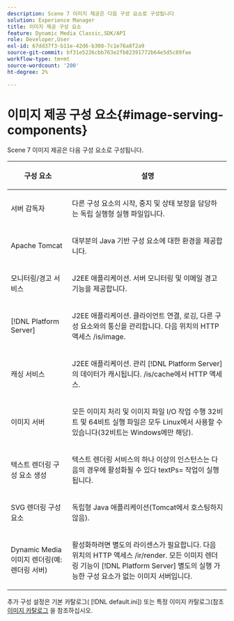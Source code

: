 ```yaml
---
description: Scene 7 이미지 제공은 다음 구성 요소로 구성됩니다
solution: Experience Manager
title: 이미지 제공 구성 요소
feature: Dynamic Media Classic,SDK/API
role: Developer,User
exl-id: 67dd37f3-b11e-42d6-b308-7c1e76a8f2a9
source-git-commit: bf31e5226cbb763e2fb82391772b64e5d5c89fae
workflow-type: tm+mt
source-wordcount: '200'
ht-degree: 2%

---
```


# 이미지 제공 구성 요소{#image-serving-components}

Scene 7 이미지 제공은 다음 구성 요소로 구성됩니다.

<table id="table_534AF33FE5C4453EACAE0DF35E8E3B63"> 
 <thead> 
  <tr> 
   <th colname="col1" class="entry"> <p>구성 요소 </p> </th> 
   <th colname="col2" class="entry"> <p>설명 </p> </th> 
  </tr>
 </thead>
 <tbody> 
  <tr> 
   <td colname="col1"> <p>서버 감독자 </p> </td> 
   <td colname="col2"> <p>다른 구성 요소의 시작, 중지 및 상태 보장을 담당하는 독립 실행형 실행 파일입니다. </p> </td> 
  </tr> 
  <tr> 
   <td colname="col1"> <p>Apache Tomcat </p> </td> 
   <td colname="col2"> <p>대부분의 Java 기반 구성 요소에 대한 환경을 제공합니다. </p> </td> 
  </tr> 
  <tr> 
   <td colname="col1"> <p>모니터링/경고 서비스 </p> </td> 
   <td colname="col2"> <p>J2EE 애플리케이션. 서버 모니터링 및 이메일 경고 기능을 제공합니다. </p> </td> 
  </tr> 
  <tr> 
   <td colname="col1"> <p>[!DNL Platform Server] </p> </td> 
   <td colname="col2"> <p>J2EE 애플리케이션. 클라이언트 연결, 로깅, 다른 구성 요소와의 통신을 관리합니다. 다음 위치의 HTTP 액세스 <span class="filepath"> /is/image</span>. </p> </td> 
  </tr> 
  <tr> 
   <td colname="col1"> <p>캐싱 서비스 </p> </td> 
   <td colname="col2"> <p>J2EE 애플리케이션. 관리 [!DNL Platform Server]의 데이터가 캐시됩니다. /is/cache에서 HTTP 액세스. </p> </td> 
  </tr> 
  <tr> 
   <td colname="col1"> <p>이미지 서버 </p> </td> 
   <td colname="col2"> <p>모든 이미지 처리 및 이미지 파일 I/O 작업 수행 32비트 및 64비트 실행 파일은 모두 Linux에서 사용할 수 있습니다(32비트는 Windows에만 해당). </p> </td> 
  </tr> 
  <tr> 
   <td colname="col1"> <p>텍스트 렌더링 구성 요소 생성 </p> </td> 
   <td colname="col2"> <p>텍스트 렌더링 서비스의 하나 이상의 인스턴스는 다음의 경우에 활성화될 수 있다 <span class="codeph"> textPs=</span> 작업이 실행됩니다. </p> </td> 
  </tr> 
  <tr> 
   <td colname="col1"> <p>SVG 렌더링 구성 요소 </p> </td> 
   <td colname="col2"> <p>독립형 Java 애플리케이션(Tomcat에서 호스팅하지 않음). </p> </td> 
  </tr> 
  <tr> 
   <td colname="col1"> <p>Dynamic Media 이미지 렌더링(예: 렌더링 서버) </p> </td> 
   <td colname="col2"> <p>활성화하려면 별도의 라이센스가 필요합니다. 다음 위치의 HTTP 액세스 <span class="filepath"> /ir/render</span>. 모든 이미지 렌더링 기능이 [!DNL Platform Server] 별도의 실행 가능한 구성 요소가 없는 이미지 서버입니다. </p> </td> 
  </tr> 
 </tbody> 
</table>

추가 구성 설정은 기본 카탈로그( [!DNL default.ini]) 또는 특정 이미지 카탈로그(참조 [이미지 카탈로그](../../is-api/image-catalog/image-serving-api-ref/c-image-catalog-reference/c-overview/c-overview.md#concept-9ce2b6a133de45f783e95cabc5810ac3) 을 참조하십시오.
